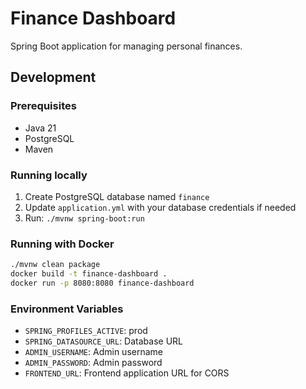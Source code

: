 # Finance Dashboard

Spring Boot application for managing personal finances.

## Development

### Prerequisites
- Java 21
- PostgreSQL
- Maven

### Running locally
1. Create PostgreSQL database named `finance`
2. Update `application.yml` with your database credentials if needed
3. Run: `./mvnw spring-boot:run`

### Running with Docker
```bash
./mvnw clean package
docker build -t finance-dashboard .
docker run -p 8080:8080 finance-dashboard
```


### Environment Variables
- `SPRING_PROFILES_ACTIVE`: prod
- `SPRING_DATASOURCE_URL`: Database URL
- `ADMIN_USERNAME`: Admin username
- `ADMIN_PASSWORD`: Admin password
- `FRONTEND_URL`: Frontend application URL for CORS
